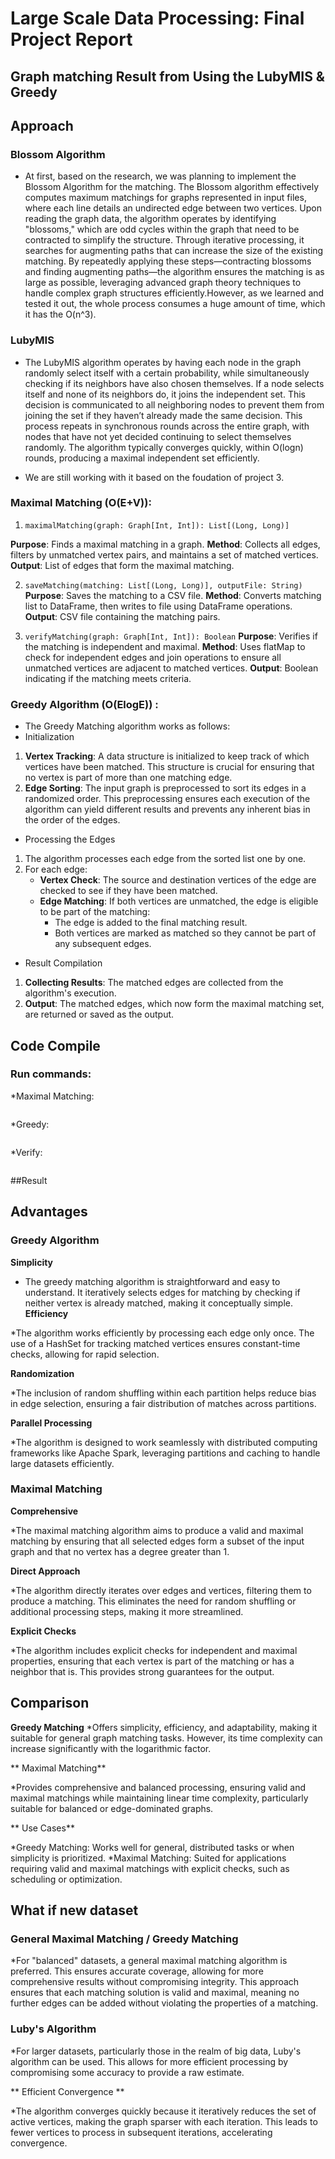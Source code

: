 # Large Scale Data Processing: Final Project Report
## Graph matching Result from Using the LubyMIS & Greedy

## Approach

### Blossom Algorithm

* At first, based on the research, we was planning to implement the Blossom Algorithm for the matching. The Blossom algorithm effectively computes maximum matchings for graphs represented in input files, where each line details an undirected edge between two vertices. Upon reading the graph data, the algorithm operates by identifying "blossoms," which are odd cycles within the graph that need to be contracted to simplify the structure. Through iterative processing, it searches for augmenting paths that can increase the size of the existing matching. By repeatedly applying these steps—contracting blossoms and finding augmenting paths—the algorithm ensures the matching is as large as possible, leveraging advanced graph theory techniques to handle complex graph structures efficiently.However, as we learned and tested it out, the whole process consumes a huge amount of time, which it has the O(n^3). 

### LubyMIS

* The LubyMIS algorithm operates by having each node in the graph randomly select itself with a certain probability, while simultaneously checking if its neighbors have also chosen themselves. If a node selects itself and none of its neighbors do, it joins the independent set. This decision is communicated to all neighboring nodes to prevent them from joining the set if they haven’t already made the same decision. This process repeats in synchronous rounds across the entire graph, with nodes that have not yet decided continuing to select themselves randomly. The algorithm typically converges quickly, within O(logn) rounds, producing a maximal independent set efficiently.

* We are still working with it based on the foudation of project 3. 

### Maximal Matching (O(E+V)):
1. ```maximalMatching(graph: Graph[Int, Int]): List[(Long, Long)]```

**Purpose**: Finds a maximal matching in a graph.
**Method**: Collects all edges, filters by unmatched vertex pairs, and maintains a set of matched vertices.
**Output**: List of edges that form the maximal matching.

2. ```saveMatching(matching: List[(Long, Long)], outputFile: String)```
**Purpose**: Saves the matching to a CSV file.
**Method**: Converts matching list to DataFrame, then writes to file using DataFrame operations.
**Output**: CSV file containing the matching pairs.

3. ```verifyMatching(graph: Graph[Int, Int]): Boolean```
**Purpose**: Verifies if the matching is independent and maximal.
**Method**: Uses flatMap to check for independent edges and join operations to ensure all unmatched vertices are adjacent to matched vertices.
**Output**: Boolean indicating if the matching meets criteria.

### Greedy Algorithm (O(ElogE)) : 
* The Greedy Matching algorithm works as follows:
* Initialization
1. **Vertex Tracking**: A data structure is initialized to keep track of which vertices have been matched. This structure is crucial for ensuring that no vertex is part of more than one matching edge.
2. **Edge Sorting**: The input graph is preprocessed to sort its edges in a randomized order. This preprocessing ensures each execution of the algorithm can yield different results and prevents any inherent bias in the order of the edges.

* Processing the Edges
1. The algorithm processes each edge from the sorted list one by one.
2. For each edge:
   - **Vertex Check**: The source and destination vertices of the edge are checked to see if they have been matched.
   - **Edge Matching**: If both vertices are unmatched, the edge is eligible to be part of the matching:
     - The edge is added to the final matching result.
     - Both vertices are marked as matched so they cannot be part of any subsequent edges.

* Result Compilation
1. **Collecting Results**: The matched edges are collected from the algorithm's execution.
2. **Output**: The matched edges, which now form the maximal matching set, are returned or saved as the output.

## Code Compile

### Run commands:

 *Maximal Matching:
```

```

 *Greedy:
 ```
 
 ```
 
 *Verify:
 ```
 
 ```
 
##Result




## Advantages

### Greedy Algorithm

 **Simplicity**

* The greedy matching algorithm is straightforward and easy to understand. It iteratively selects edges for matching by checking if neither vertex is already matched, making it conceptually simple.
**Efficiency**

*The algorithm works efficiently by processing each edge only once. The use of a HashSet for tracking matched vertices ensures constant-time checks, allowing for rapid selection.

**Randomization**

*The inclusion of random shuffling within each partition helps reduce bias in edge selection, ensuring a fair distribution of matches across partitions.
 
**Parallel Processing**

*The algorithm is designed to work seamlessly with distributed computing frameworks like Apache Spark, leveraging partitions and caching to handle large datasets efficiently.

### Maximal Matching

**Comprehensive**

*The maximal matching algorithm aims to produce a valid and maximal matching by ensuring that all selected edges form a subset of the input graph and that no vertex has a degree greater than 1.

**Direct Approach**

*The algorithm directly iterates over edges and vertices, filtering them to produce a matching. This eliminates the need for random shuffling or additional processing steps, making it more streamlined.

**Explicit Checks**

*The algorithm includes explicit checks for independent and maximal properties, ensuring that each vertex is part of the matching or has a neighbor that is. This provides strong guarantees for the output.


## Comparison

**Greedy Matching**
*Offers simplicity, efficiency, and adaptability, making it suitable for general graph matching tasks. However, its time complexity can increase significantly with the logarithmic factor.

** Maximal Matching**

*Provides comprehensive and balanced processing, ensuring valid and maximal matchings while maintaining linear time complexity, particularly suitable for balanced or edge-dominated graphs.

** Use Cases**

*Greedy Matching: Works well for general, distributed tasks or when simplicity is prioritized.
*Maximal Matching: Suited for applications requiring valid and maximal matchings with explicit checks, such as scheduling or optimization.

## What if new dataset


### General Maximal Matching / Greedy Matching

*For "balanced" datasets, a general maximal matching algorithm is preferred. This ensures accurate coverage, allowing for more comprehensive results without compromising integrity. This approach ensures that each matching solution is valid and maximal, meaning no further edges can be added without violating the properties of a matching.

### Luby's Algorithm

*For larger datasets, particularly those in the realm of big data, Luby's algorithm can be used. This allows for more efficient processing by compromising some accuracy to provide a raw estimate.

** Efficient Convergence **

*The algorithm converges quickly because it iteratively reduces the set of active vertices, making the graph sparser with each iteration. This leads to fewer vertices to process in subsequent iterations, accelerating convergence.

